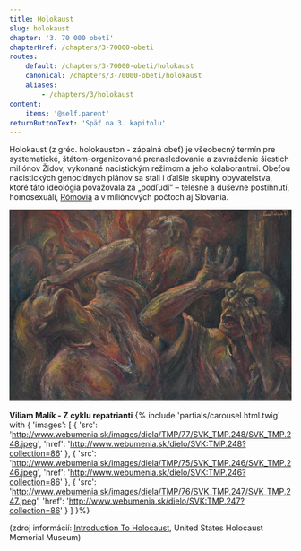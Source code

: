 ```yaml
---
title: Holokaust
slug: holokaust
chapter: '3. 70 000 obetí'
chapterHref: /chapters/3-70000-obeti
routes:
    default: /chapters/3-70000-obeti/holokaust
    canonical: /chapters/3-70000-obeti/holokaust
    aliases:
        - /chapters/3/holokaust
content:
    items: '@self.parent'
returnButtonText: 'Späť na 3. kapitolu'
---
```


<span class="drop-cap">H</span>olokaust (z gréc. holokauston - zápalná obeť) je všeobecný termín pre systematické, štátom-organizované prenasledovanie a zavraždenie šiestich miliónov Židov, vykonané nacistickým režimom a jeho kolaborantmi. Obeťou nacistických genocídnych plánov sa stali i ďalšie skupiny obyvateľstva, ktoré táto ideológia považovala za „podľudí“ – telesne a duševne postihnutí, homosexuáli, [Rómovia](http://senxskutocnost.sng.sk/chapters/3-70000-obeti/romovia) a v miliónových počtoch aj Slovania. 

[![Ľudovít Varga - Výjav z koncentráku, 1944, Slovenská národná galéria](SVK_SNG.O_977.jpeg "Ľudovít Varga - Výjav z koncentráku, 1944")](http://www.webumenia.sk/dielo/SVK:SNG.O_977)

**Viliam Malík - Z cyklu repatrianti**
{% include 'partials/carousel.html.twig' with {
    'images': [
        {
            'src': 'http://www.webumenia.sk/images/diela/TMP/77/SVK_TMP.248/SVK_TMP.248.jpeg',
            'href': 'http://www.webumenia.sk/dielo/SVK:TMP.248?collection=86'
        },
		{ 
			'src': 'http://www.webumenia.sk/images/diela/TMP/75/SVK_TMP.246/SVK_TMP.246.jpeg',
            'href': 'http://www.webumenia.sk/dielo/SVK:TMP.246?collection=86'
        },
		{ 
			'src': 'http://www.webumenia.sk/images/diela/TMP/76/SVK_TMP.247/SVK_TMP.247.jpeg',
            'href': 'http://www.webumenia.sk/dielo/SVK:TMP.247?collection=86'
        }
    ]
}%}

(zdroj informácií: [Introduction To Holocaust](https://www.ushmm.org/wlc/en/article.php?ModuleId=10005143), United States Holocaust Memorial Museum)
